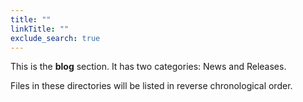 ```yaml
---
title: ""
linkTitle: ""
exclude_search: true
---
```



This is the **blog** section. It has two categories: News and Releases.

Files in these directories will be listed in reverse chronological order.

